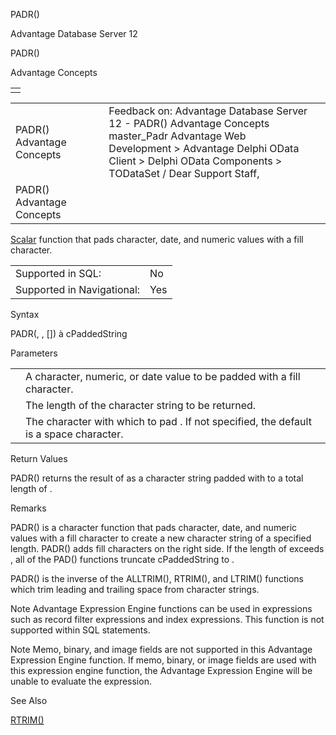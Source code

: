 PADR()




Advantage Database Server 12  

PADR()

Advantage Concepts

|  |
| --- |
|  |

|  |  |  |  |  |
| --- | --- | --- | --- | --- |
| PADR()  Advantage Concepts |  |  | Feedback on: Advantage Database Server 12 - PADR() Advantage Concepts master\_Padr Advantage Web Development > Advantage Delphi OData Client > Delphi OData Components > TODataSet / Dear Support Staff, |  |
| PADR()  Advantage Concepts |  |  |  |  |

[Scalar](master_supported_scalar_functions.htm) function that pads character, date, and numeric values with a fill character.

|  |  |
| --- | --- |
| Supported in SQL: | No |
| Supported in Navigational: | Yes |

Syntax

PADR(<exp>, <nLength>, [<cFillChar>]) à cPaddedString

Parameters

|  |  |
| --- | --- |
| <exp> | A character, numeric, or date value to be padded with a fill character. |
| <nLength> | The length of the character string to be returned. |
| <cFillChar> | The character with which to pad <exp>. If not specified, the default is a space character. |

Return Values

PADR() returns the result of <exp> as a character string padded with <cFillChar> to a total length of <nLength>.

Remarks

PADR() is a character function that pads character, date, and numeric values with a fill character to create a new character string of a specified length. PADR() adds fill characters on the right side. If the length of <exp> exceeds <nLength>, all of the PAD() functions truncate cPaddedString to <nLength>.

PADR() is the inverse of the ALLTRIM(), RTRIM(), and LTRIM() functions which trim leading and trailing space from character strings.

Note Advantage Expression Engine functions can be used in expressions such as record filter expressions and index expressions. This function is not supported within SQL statements.

Note Memo, binary, and image fields are not supported in this Advantage Expression Engine function. If memo, binary, or image fields are used with this expression engine function, the Advantage Expression Engine will be unable to evaluate the expression.

See Also

[RTRIM()](master_rtrim.htm)